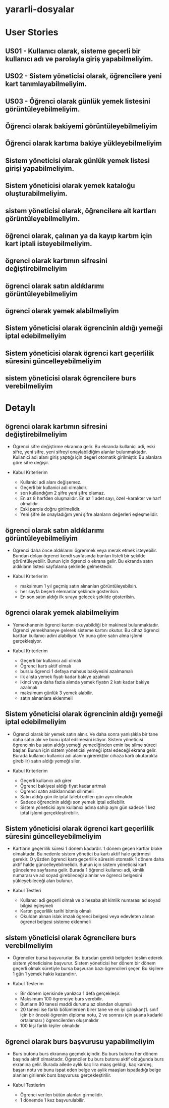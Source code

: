 # yararli-dosyalar

# User Stories

## US01 - Kullanıcı olarak, sisteme geçerli bir kullanıcı adı ve parolayla giriş yapabilmeliyim.
## US02 - Sistem yöneticisi olarak, öğrencilere yeni kart tanımlayabilmeliyim.
## US03 - Öğrenci olarak günlük yemek listesini görüntüleyebilmeliyim.
## Öğrenci olarak bakiyemi görüntüleyebilmeliyim
## Öğrenci olarak kartıma bakiye yükleyebilmeliyim
## Sistem yöneticisi olarak günlük yemek listesi girişi yapabilmeliyim.
## Sistem yöneticisi olarak yemek kataloğu oluşturabilmeliyim.
## sistem yöneticisi olarak, öğrencilere ait kartları görüntüleyebilmeliyim.
## öğrenci olarak, çalınan ya da kayıp kartım için kart iptali isteyebilmeliyim.
## ögrenci olarak kartımın sifresini değiştirebilmeliyim
## ögrenci olarak satın aldıklarımı görüntüleyebilmeliyim
## ögrenci olarak yemek alabilmeliyim
## Sistem yöneticisi olarak ögrencinin aldığı yemeği iptal edebilmeliyim
## Sistem yöneticisi olarak ögrenci kart geçerlilik süresini güncelleyebilmeliyim
## sistem yöneticisi olarak ögrencilere burs verebilmeliyim

# Detaylı

## ögrenci olarak kartımın sifresini değiştirebilmeliyim

* Ögrenci sifre değiştirme ekranına gelir. Bu ekranda kullanici adi, eski sifre, yeni sifre, yeni sifreyi onaylabildiğim alanlar bulunmaktadır. Kullanici adi alanı giriş yaptığı için degeri otomatik girilmiştir. Bu alanlara göre sifre değişir.

* Kabul Kriterlerim
  * Kullanici adi alanı değişemez.
  * Geçerli bir kullanici adi olmalıdır.
  * son kullandığım 2 şifre yeni şifre olamaz.
  * En az 8 harfden oluşmalıdır. En az 1 adet sayı, özel -karakter ve harf olmalıdır.
  * Eski parola doğru girilmelidir.
  * Yeni şifre ile onayladığım yeni şifre alanların değerleri eşleşmelidir.
  
## ögrenci olarak satın aldıklarımı görüntüleyebilmeliyim

* Ögrenci daha önce aldıklarını ögrenmek veya merak etmek isteyebilir. Bundan dolayı ögrenci kendi sayfasında bunları listeli bir şekilde görüntüleyebilir. Bunun için ögrenci o ekrana gelir. Bu ekranda satın aldıkların listesi sayfalama şeklinde gelmektedir.

* Kabul Kriterlerim
  * maksimum 1 yıl geçmiş satın alınanları görüntüleyebilsin.
  * her sayfa beşerli elemanlar şeklinde gösterilsin.
  * En son satın aldığı ilk sıraya gelecek şekilde gösterilsin.
  
## ögrenci olarak yemek alabilmeliyim

* Yemekhanenin ögrenci kartını okuyabildiği bir makinesi bulunmaktadır. Ögrenci yemekhaneye gelerek sisteme kartını okutur. Bu cihaz ögrenci karttan kullanıcı adini alabiliyor. Ve buna göre satın alma işlemi gerçekleşiyor. 

* Kabul Kriterlerim
  * Geçerli bir kullanıcı adi olmalı
  * Ögrenci kartı aktif olmalı
  * burslu ögrenci 1 defaya mahsus bakiyesini azalmamalı
  * ilk alışta yemek fiyatı kadar bakiye azalmalı
  * ikinci veya daha fazla alımda yemek fiyatın 2 katı kadar bakiye azalmalı
  * maksimum günlük 3 yemek alabilir.
  * satın alınanlara eklenmeli
  
## Sistem yöneticisi olarak ögrencinin aldığı yemeği iptal edebilmeliyim

* Ögrenci olarak bir yemek satın alınır. Ve daha sonra yanlışlıkla bir tane daha satın alır ve bunu iptal edilmesini istiyor. Sistem yöneticisi ögrencinin bu satın aldığı yemeği yemediğinden emin ise silme süreci başlar. Bunun için sistem yöneticisi yemeği iptal edeceği ekrana gelir. Burada kullanıcı kullanici adi alanını girerek(bir cihaza kartı okutarakta girebilir) satın aldığı yemeği siler.

* Kabul Kriterlerim
  * Geçerli kullanıcı adı girer
  * Ögrenci bakiyesi aldığı fiyat kadar artmalı
  * Ögrenci satın aldıklarından silinmeli
  * Satın aldığı gün ile iptal talebi edilen gün aynı olmalıdır.
  * Sadece öğrencinin aldığı son yemek iptal edilebilir.
  * Sistem yöneticisi aynı kullanıcı adına sahip aynı gün sadece 1 kez iptal işlemi gerçekleştirebilir.
  
## Sistem yöneticisi olarak ögrenci kart geçerlilik süresini güncelleyebilmeliyim

* Kartların geçerlilik süresi 1 dönem kadardır. 1 dönem geçen kartlar bloke olmaktadır. Bu nedenle sistem yönetici bu kartı aktif hale getirmesi gerekir. O yüzden ögrenci kartı geçerlilik süresini otomatik 1 dönem daha aktif halde güncelleyebilmelidir. Bunun için sistem yöneticisi kart günceleme sayfasına gelir. Burada 1 öğrenci kullanıcı adi, kimlik numarası ve ad soyad girebileceği alanlar ve ögrenci belgesini yükleyebileceği alan bulunur.

* Kabul Testleri
  * Kullanıcı adi geçerli olmalı ve o hesaba ait kimlik numarası ad soyad bilgisi eşleşmeli
  * Kartın geçerlilik tarihi bitmiş olmalı
  * Okuldan alınan islak imzalı ögrenci belgesi veya edevleten alınan ögrenci belgesi sisteme eklenmeli
 
## sistem yöneticisi olarak ögrencilere burs verebilmeliyim

* Ögrenciler bursa başvururlar. Bu bursdan gerekli belgeleri teslim ederek sistem yöneticisine başvurur. Sistem yöneticisi her dönem bir dönem geçerli olmak süretiyle bursa başvuran bazı ögrencileri şeçer. Bu kişilere 1 gün 1 yemek hakkı kazandırır.

* Kabul Teslerim
  * Bir dönem içerisinde yanlızca 1 defa gerçekleşir.
  * Maksimum 100 ögrenciye burs verebilir.
  * Bunların 80 tanesi maddi durumu az olandan oluşmalı
  * 20 tanesi ise farklı bölümlerden birer tane ve en iyi çalışkan(1. sınıf için bir önceki ögrenim diploma notu, 2 ve sonrası için şuana kadarki ortalaması ) ögrencilerden oluşmalıdır
  * 100 kişi farklı kişiler olmalıdır.
  
## ögrenci olarak burs başvurusu yapabilmeliyim

* Burs butonu burs ekranına geçmek içindir. Bu burs butonu her dönem başında aktif olmaktadır. Ögrenciler bu burs butonu aktif olduğunda burs ekranına gelir. Burada ailede aylık kaç lira maaş geldigi, kaç kardeş, başarı notu ve bunu ispat eden belge ve aylık maaşları ispatladığı belge alanları girilerek burs başvurusu gerçekleştirilir.

* Kabul Testlerim
  * Ögrenci verilen bütün alanları girmelidir.
  * 1 dönemde 1 kez başvurulabilir.
